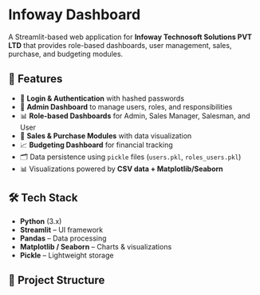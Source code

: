 # Infoway Dashboard

A Streamlit-based web application for **Infoway Technosoft Solutions PVT LTD** that provides role-based dashboards, user management, sales, purchase, and budgeting modules.  

## 🚀 Features
- 🔑 **Login & Authentication** with hashed passwords  
- 👤 **Admin Dashboard** to manage users, roles, and responsibilities  
- 📊 **Role-based Dashboards** for Admin, Sales Manager, Salesman, and User  
- 💼 **Sales & Purchase Modules** with data visualization  
- 📈 **Budgeting Dashboard** for financial tracking  
- 🗂️ Data persistence using `pickle` files (`users.pkl`, `roles_users.pkl`)  
- 📊 Visualizations powered by **CSV data + Matplotlib/Seaborn**  

## 🛠️ Tech Stack
- **Python** (3.x)  
- **Streamlit** – UI framework  
- **Pandas** – Data processing  
- **Matplotlib / Seaborn** – Charts & visualizations  
- **Pickle** – Lightweight storage  

## 📂 Project Structure
